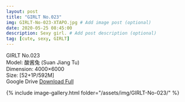 ```yaml
---
layout: post
title: "GIRLT No.023"
img: GIRLT-No-023-XTAPO.jpg # Add image post (optional)
date: 2020-05-25 08:45:00
description: Sexy girl. # Add post description (optional)
tag: [cute, sexy, GIRLT]
---
```

GIRLT No.023  
Model: 酸酱兔 (Suan Jiang Tu)  
Dimension: 4000×6000  
Size: [52+1P/592M]           
Google Drive [Download Full](http://gestyy.com/e0XzYy)

{% include image-gallery.html folder="/assets/img/GIRLT-No-023/" %}
